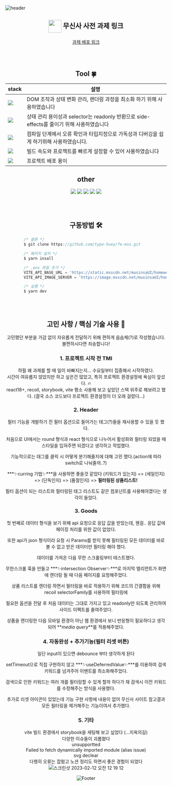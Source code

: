 <!-- 헤더 -->

![header](https://capsule-render.vercel.app/api?type=slice&color=auto&height=200&section=header&text=MUSINSA&desc=FE%20과제&fontSize=60&rotate=14&fontAlignY=25&fontAlign=75&descAlignY=43&descAlign=80&&animation=twinkling)

<div align=center>

## <img align="center" width="40" src="https://user-images.githubusercontent.com/75469131/213887734-1f8f0fb6-4395-4aa6-b828-3b44b96d8f0f.gif" /> 무신사 사전 과제 링크

[과제 배포 링크](https://frabjous-dodol-73a16b.netlify.app/)

<br/><br/>

## Tool :four_leaf_clover:

| stack                                                                                                  | 설명                                                                                      |
| ------------------------------------------------------------------------------------------------------ | ----------------------------------------------------------------------------------------- |
| <img src="https://img.shields.io/badge/React-0099E5?style=flat&logo=React&logoColor=white"/>           | DOM 조작과 상태 변화 관리, 랜더링 과정을 최소화 하기 위해 사용하였습니다                  |
| <img src="https://img.shields.io/badge/Recoil-003791?style=flat&logo=Atom&logoColor=white"/>           | 상태 관리 용이성과 selector는 readonly 반환으로 side-effects를 줄이기 위해 사용하였습니다 |
| <img src="https://img.shields.io/badge/TypeScript-3178C6?style=flat&logo=TypeScript&logoColor=white"/> | 컴파일 단계에서 오류 확인과 타입지정으로 가독성과 디버깅을 쉽게 하기위해 사용하였습니다.  |
| <img src="https://img.shields.io/badge/Vite-646CFF?style=flat&logo=Vite&logoColor=white"/>             | 빌드 속도와 프로젝트를 빠르게 설정할 수 있어 사용하였습니다                               |
| <img src="https://img.shields.io/badge/Netlify-00C7B7?style=flat&logo=Netlify&logoColor=white"/>       | 프로젝트 배포 용이                                                                        |

## other

<img src="https://img.shields.io/badge/storybook-FF3399?style=flat&logo=StoryBook&logoColor=white"/>
<img src="https://img.shields.io/badge/styled components-DB7093?style=flat&logo=styled-components&logoColor=white"/>
<img src="https://img.shields.io/badge/GitHub-181717?style=flat&logo=GitHub&logoColor=white" />
<img src="https://img.shields.io/badge/Axios-5A29E4?style=flat&logo=Axios&logoColor=white"/>
<img src="https://img.shields.io/badge/Sass-CC6699?style=flat&logo=Sass&logoColor=white"/>

<br/><br/>

## 구동방법 🛠

<div align=left>

```javascript
        /* 클론 */
        $ git clone https://github.com/type-huey/fe-mss.git

        /* 패키지 설치 */
        $ yarn insall

        /* .env 파일 추가 */
        VITE_API_BASE_URL = 'https://static.msscdn.net/musinsaUI/homework'
        VITE_API_IMAGE_SERVER = 'https://image.msscdn.net/musinsaUI/homework'

        /* 실행 */
        $ yarn dev
```

</div>

 <br/>
 <br/>

## 고민 사항 / 핵심 기술 사용 🤔

고민했던 부분을 가감 없이 자유롭게 전달하기 위해 편하게 음슴체(?)로 작성했습니다. 불편하시다면 죄송합니다!

### 1. 프로젝트 시작 전 TMI

하필 왜 과제를 할 때 일이 바빠지는지... 수요일부터 집중해서 시작하였다. <br/>
시간이 여유롭지 않았지만 하고 싶은건 많았고, 특히 프로젝트 환경설정에 욕심이 앞섰다. 🔥 <br/>
react18+, recoil, storybook, vite 평소 사용해 보고 싶었던 스택 위주로 해보려고 했다. (결국 소스 코드보다 프로젝트 환경설정이 더 오래 걸렸다...) <br/>

### 2. Header

필터 기능을 개발하기 전 필터 옵션으로 들어가는 태그(?)들을 재사용할 수 있을 듯 했다.<br/>

처음으로 UI에서는 round 형식과 react 형식으로 나누어서 활성화와 필터링 되었을 때 스타일을 입혀주면 되겠다고 생각하고 작업했다.<br/>

기능적으로는 태그를 클릭 시 어떻게 분기해줄지에 대해 고민 했다.(action에 따라 switch로 나눠줄까..?)<br/>

***✨curring 기법✨***을 사용하면 좋을것 같았다 (키워드가 있는지) => (세일인지) => (단독인지) => (품절인지) => **필터링된 상품리스트!**

필터 옵션이 되는 리스트와 필터링된 태그 리스트도 같은 컴포넌트를 사용해야겠다는 생각이 들었다.<br/>

### 3. Goods

첫 번째로 데이터 형식을 보기 위해 api 요청으로 응답 값을 받았는데, 웬걸.. 응답 값에 페이징 처리를 위한 값이 없었다. <br/>

또한 api가 json 형식이라 요청 시 Params를 받지 못해 필터링된 모든 데이터를 바로 볼 수 없고 받은 데이터만 필터링 해야 했다. <br/>

데이터를 가져온 다음 무한 스크롤링부터 테스트했다. <br/>

무한스크롤 훅을 만들고 ***✨intersection Observer✨***로 마지막 엘리먼트가 화면에 렌더링 될 때 다음 페이지를 요청해주었다.<br/>

상품 리스트를 렌더링 하면서 필터링을 바로 적용하기 위해 코드의 간결함을 위해 recoil selectorFamily를 사용하여 필터링에 <br/>

필요한 옵션을 전달 후 처음 데이터는 그대로 가지고 있고 readonly만 되도록 관리하여 사이드 이펙트를 줄여주었다. <br/>

상품을 랜더링한 다음 모바일 환경이 아닌 웹 환경에서 보니 반응형이 필요하다고 생각되어 **_media query_**를 적용해주었다. <br/>

### 4. 자동완성 + 추가기능(필터 리셋 버튼)

일단 input이 있으면 debounce 부터 생각하게 된다 <br/>

setTimeout으로 직접 구현하지 않고 ***✨useDeferredValue✨***를 이용하여 검색 키워드를 넘겨주어 이벤트를 최소화해주었다. <br/>

검색으로 인한 키워드는 여러 개를 필터링할 수 있게 할까 하다가 재 검색시 이전 키워드를 수정해주는 방식을 사용했다.<br/>

추가로 리셋 아이콘이 있었는데 기능 구현 사항에 내용이 없어 무신사 사이트 참고결과 모든 필터링을 제거해주는 기능이여서 추가했다.

### 5. 기타

vite 빌드 환경에서 storybook을 세팅해 보고 싶었다 (...지옥의길) <br/>
다양한 이슈들이 괴롭혔다 <br/>
unsupportted <br/>
Failed to fetch dynamically imported module (alias issue) <br/>
svg declear <br/>
다행히 오류는 잡혔고 노션 정리도 하면서 좋은 경험이 되었다<br/>
![스크린샷 2023-02-12 오전 12 19 12](https://user-images.githubusercontent.com/20451074/218266474-6fbcc575-d71e-4f47-b4d6-a75c3be35691.png)

![Footer](https://capsule-render.vercel.app/api?type=waving&color=auto&height=200&section=footer)
